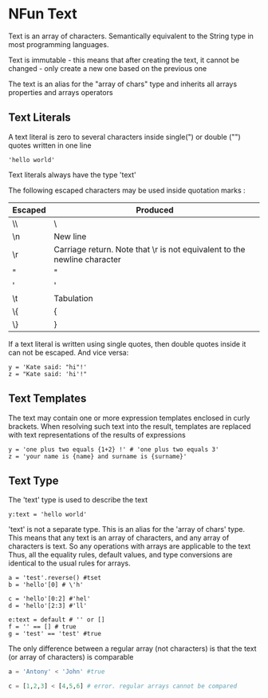 # NFun Text

Text is an array of characters. Semantically equivalent to the String type in most programming languages.

Text is immutable - this means that after creating the text, it cannot be changed - only create a new one based on the previous one

The text is an alias for the "array of chars" type and inherits all arrays properties and arrays operators

## Text Literals

A text literal is zero to several characters inside single(") or double ("") quotes written in one line

```
'hello world'
```

Text literals always have the type 'text'

The following escaped characters may be used inside quotation marks :


| Escaped | Produced                                                                 |
|---------|--------------------------------------------------------------------------|
| \\\\    | \                                                                        |
| \n      | New line                                                                 |
| \r      | Carriage return. Note that \r is not equivalent to the newline character |
| \"      | "                                                                        |
| \'      | '                                                                        |
| \t      | Tabulation                                                               |
| \\{     | {                                                                        |
| \\}     | }                                                                        |

If a text literal is written using single quotes, then double quotes inside it can not be escaped. And vice versa:

```
y = 'Kate said: "hi"!'
z = "Kate said: 'hi'!"
```

## Text Templates

The text may contain one or more expression templates enclosed in curly brackets. When resolving such text into the result, templates are replaced with text representations of the results of expressions

```
y = 'one plus two equals {1+2} !' # 'one plus two equals 3'
z = 'your name is {name} and surname is {surname}'
```

## Text Type 

The 'text' type is used to describe the text

```
y:text = 'hello world'
```
'text' is not a separate type. This is an alias for the 'array of chars' type.
This means that any text is an array of characters, and any array of characters is text. So any operations with arrays are applicable to the text
Thus, all the equality rules, default values, and type conversions are identical to the usual rules for arrays.
```
a = 'test'.reverse() #tset
b = 'hello'[0] # \'h'

c = 'hello'[0:2] #'hel'
d = 'hello'[2:3] #'ll'

e:text = default # '' or []
f = '' == [] # true
g = 'test' == 'test' #true
```

The only difference between a regular array (not characters) is that the text (or array of characters) is comparable

```py
a = 'Antony' < 'John' #true

c = [1,2,3] < [4,5,6] # error. regular arrays cannot be compared
```

